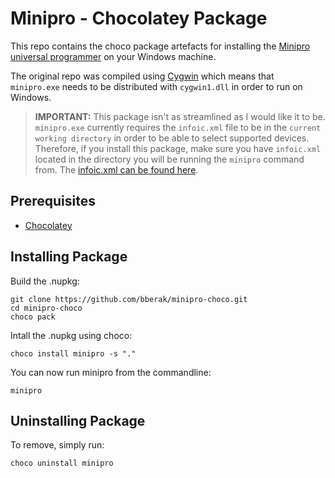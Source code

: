 # Minipro - Chocolatey Package

This repo contains the choco package artefacts for installing the [Minipro universal programmer](https://gitlab.com/DavidGriffith/minipro/) on your Windows machine.

The original repo was compiled using [Cygwin](https://www.cygwin.com/) which means that `minipro.exe` needs to be distributed with `cygwin1.dll` in order to run on Windows.

> **IMPORTANT:** This package isn't as streamlined as I would like it to be. `minipro.exe` currently requires the `infoic.xml` file to be in the `current working directory` in order to be able to select supported devices. Therefore, if you install this package, make sure you have `infoic.xml` located in the directory you will be running the `minipro` command from. The [infoic.xml can be found here](https://github.com/bberak/minipro-choco/blob/master/tools/infoic.xml).

## Prerequisites

- [Chocolatey](https://chocolatey.org/)

## Installing Package

Build the .nupkg:

```
git clone https://github.com/bberak/minipro-choco.git
cd minipro-choco
choco pack
```

Intall the .nupkg using choco:

```
choco install minipro -s "."
```

You can now run minipro from the commandline:

```
minipro
```

## Uninstalling Package

To remove, simply run:

```
choco uninstall minipro
```
